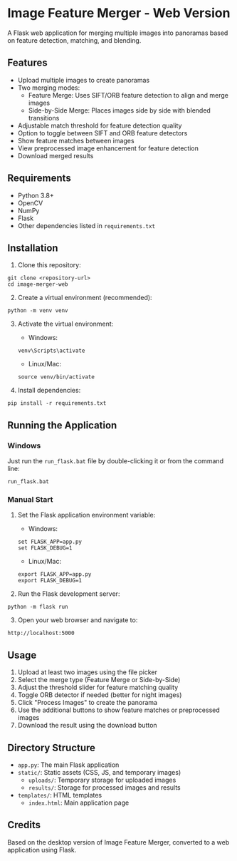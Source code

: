# Image Feature Merger - Web Version

A Flask web application for merging multiple images into panoramas based on feature detection, matching, and blending.

## Features

- Upload multiple images to create panoramas
- Two merging modes:
  - Feature Merge: Uses SIFT/ORB feature detection to align and merge images
  - Side-by-Side Merge: Places images side by side with blended transitions
- Adjustable match threshold for feature detection quality
- Option to toggle between SIFT and ORB feature detectors
- Show feature matches between images
- View preprocessed image enhancement for feature detection
- Download merged results

## Requirements

- Python 3.8+
- OpenCV
- NumPy
- Flask
- Other dependencies listed in `requirements.txt`

## Installation

1. Clone this repository:
```
git clone <repository-url>
cd image-merger-web
```

2. Create a virtual environment (recommended):
```
python -m venv venv
```

3. Activate the virtual environment:
   - Windows:
   ```
   venv\Scripts\activate
   ```
   - Linux/Mac:
   ```
   source venv/bin/activate
   ```

4. Install dependencies:
```
pip install -r requirements.txt
```

## Running the Application

### Windows

Just run the `run_flask.bat` file by double-clicking it or from the command line:
```
run_flask.bat
```

### Manual Start

1. Set the Flask application environment variable:
   - Windows:
   ```
   set FLASK_APP=app.py
   set FLASK_DEBUG=1
   ```
   - Linux/Mac:
   ```
   export FLASK_APP=app.py
   export FLASK_DEBUG=1
   ```

2. Run the Flask development server:
```
python -m flask run
```

3. Open your web browser and navigate to:
```
http://localhost:5000
```

## Usage

1. Upload at least two images using the file picker
2. Select the merge type (Feature Merge or Side-by-Side)
3. Adjust the threshold slider for feature matching quality
4. Toggle ORB detector if needed (better for night images)
5. Click "Process Images" to create the panorama
6. Use the additional buttons to show feature matches or preprocessed images
7. Download the result using the download button

## Directory Structure

- `app.py`: The main Flask application
- `static/`: Static assets (CSS, JS, and temporary images)
  - `uploads/`: Temporary storage for uploaded images
  - `results/`: Storage for processed images and results
- `templates/`: HTML templates
  - `index.html`: Main application page

## Credits

Based on the desktop version of Image Feature Merger, converted to a web application using Flask.
